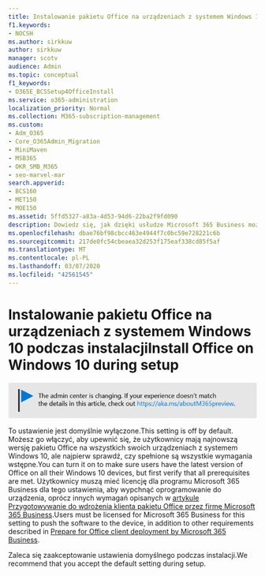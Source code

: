 ```yaml
---
title: Instalowanie pakietu Office na urządzeniach z systemem Windows 10 podczas instalacji
f1.keywords:
- NOCSH
ms.author: sirkkuw
author: sirkkuw
manager: scotv
audience: Admin
ms.topic: conceptual
f1_keywords:
- O365E_BCSSetup4OfficeInstall
ms.service: o365-administration
localization_priority: Normal
ms.collection: M365-subscription-management
ms.custom:
- Adm_O365
- Core_O365Admin_Migration
- MiniMaven
- MSB365
- OKR_SMB_M365
- seo-marvel-mar
search.appverid:
- BCS160
- MET150
- MOE150
ms.assetid: 5ffd5327-a83a-4d53-94d6-22ba2f9fd090
description: Dowiedz się, jak dzięki usłudze Microsoft 365 Business możesz automatycznie upewnić się, że użytkownicy mają najnowszą wersję pakietu Office na wszystkich urządzeniach z systemem Windows 10.
ms.openlocfilehash: dbae76bf98cbcc463e4944f7c0bc59e728221c6b
ms.sourcegitcommit: 217de0fc54cbeaea32d253f175eaf338cd85f5af
ms.translationtype: MT
ms.contentlocale: pl-PL
ms.lasthandoff: 03/07/2020
ms.locfileid: "42561545"
---
```

# <a name="install-office-on-windows-10-during-setup"></a><span data-ttu-id="d53cb-103">Instalowanie pakietu Office na urządzeniach z systemem Windows 10 podczas instalacji</span><span class="sxs-lookup"><span data-stu-id="d53cb-103">Install Office on Windows 10 during setup</span></span>

![Baner, który https://aka.ms/aboutM365previewwskazuje na .](../media/m365admincenterchanging.png)

<span data-ttu-id="d53cb-105">To ustawienie jest domyślnie wyłączone.</span><span class="sxs-lookup"><span data-stu-id="d53cb-105">This setting is off by default.</span></span> <span data-ttu-id="d53cb-106">Możesz go włączyć, aby upewnić się, że użytkownicy mają najnowszą wersję pakietu Office na wszystkich swoich urządzeniach z systemem Windows 10, ale najpierw sprawdź, czy spełnione są wszystkie wymagania wstępne.</span><span class="sxs-lookup"><span data-stu-id="d53cb-106">You can turn it on to make sure users have the latest version of Office on all their Windows 10 devices, but first verify that all prerequisites are met.</span></span> <span data-ttu-id="d53cb-107">Użytkownicy muszą mieć licencję dla programu Microsoft 365 Business dla tego ustawienia, aby wypchnąć oprogramowanie do urządzenia, oprócz innych wymagań opisanych w [artykule Przygotowywanie do wdrożenia klienta pakietu Office przez firmę Microsoft 365 Business](prepare-for-office-client-deployment.md).</span><span class="sxs-lookup"><span data-stu-id="d53cb-107">Users must be licensed for Microsoft 365 Business for this setting to push the software to the device, in addition to other requirements described in [Prepare for Office client deployment by Microsoft 365 Business](prepare-for-office-client-deployment.md).</span></span>
  
<span data-ttu-id="d53cb-108">Zaleca się zaakceptowanie ustawienia domyślnego podczas instalacji.</span><span class="sxs-lookup"><span data-stu-id="d53cb-108">We recommend that you accept the default setting during setup.</span></span>
